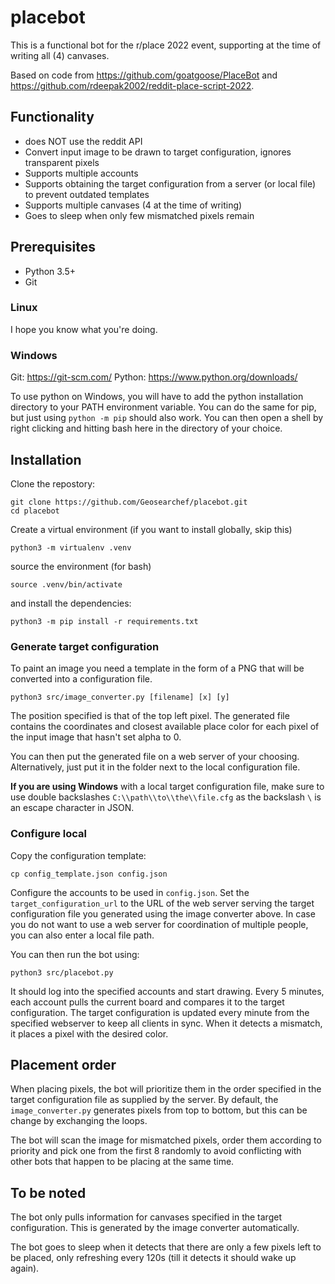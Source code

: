 # placebot

This is a functional bot for the r/place 2022 event, supporting at the time of writing all (4) canvases.

Based on code from https://github.com/goatgoose/PlaceBot and https://github.com/rdeepak2002/reddit-place-script-2022.

## Functionality
- does NOT use the reddit API
- Convert input image to be drawn to target configuration, ignores transparent pixels
- Supports multiple accounts
- Supports obtaining the target configuration from a server (or local file) to prevent outdated templates
- Supports multiple canvases (4 at the time of writing)
- Goes to sleep when only few mismatched pixels remain

## Prerequisites
- Python 3.5+
- Git

### Linux
I hope you know what you're doing.

### Windows
Git: https://git-scm.com/
Python: https://www.python.org/downloads/

To use python on Windows, you will have to add the python installation directory to your PATH environment variable. You can do the same for pip, but just using `python -m pip` should also work.
You can then open a shell by right clicking and hitting bash here in the directory of your choice.


## Installation
Clone the repostory:
```
git clone https://github.com/Geosearchef/placebot.git
cd placebot
```

Create a virtual environment (if you want to install globally, skip this)
```
python3 -m virtualenv .venv
```

source the environment (for bash)
```
source .venv/bin/activate
```

and install the dependencies:
```
python3 -m pip install -r requirements.txt
```

### Generate target configuration
To paint an image you need a template in the form of a PNG that will be converted into a configuration file. 
```
python3 src/image_converter.py [filename] [x] [y]
```
The position specified is that of the top left pixel.
The generated file contains the coordinates and closest available place color for each pixel of the input image that hasn't set alpha to 0.

You can then put the generated file on a web server of your choosing.
Alternatively, just put it in the folder next to the local configuration file.

**If you are using Windows** with a local target configuration file, make sure to use double backslashes `C:\\path\\to\\the\\file.cfg` as the backslash `\` is an escape character in JSON.

### Configure local
Copy the configuration template:
```
cp config_template.json config.json
```

Configure the accounts to be used in `config.json`.
Set the ```target_configuration_url``` to the URL of the web server serving the target configuration file you generated using the image converter above. In case you do not want to use a web server for coordination of multiple people, you can also enter a local file path.

You can then run the bot using:
```
python3 src/placebot.py
```

It should log into the specified accounts and start drawing. Every 5 minutes, each account pulls the current board and compares it to the target configuration. The target configuration is updated every minute from the specified webserver to keep all clients in sync. When it detects a mismatch, it places a pixel with the desired color.

## Placement order
When placing pixels, the bot will prioritize them in the order specified in the target configuration file as supplied by the server. By default, the `image_converter.py` generates pixels from top to bottom, but this can be change by exchanging the loops.

The bot will scan the image for mismatched pixels, order them according to priority and pick one from the first 8 randomly to avoid conflicting with other bots that happen to be placing at the same time.

## To be noted
The bot only pulls information for canvases specified in the target configuration. This is generated by the image converter automatically.

The bot goes to sleep when it detects that there are only a few pixels left to be placed, only refreshing every 120s (till it detects it should wake up again).
